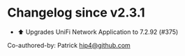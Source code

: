 # Changelog since v2.3.1
- ⬆️ Upgrades UniFi Network Application to 7.2.92 (#375)

Co-authored-by: Patrick <hip4@github.com> 
